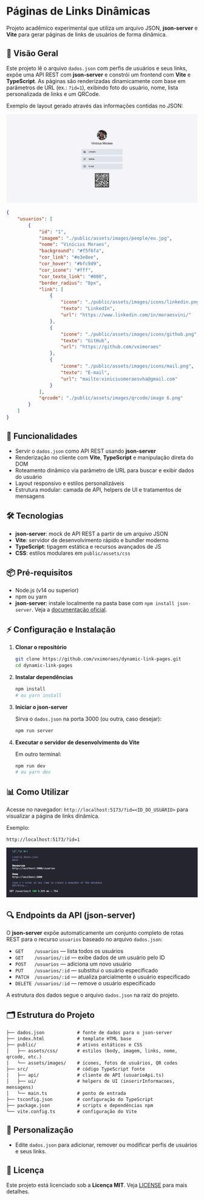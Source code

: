 # Páginas de Links Dinâmicas

Projeto acadêmico experimental que utiliza um arquivo JSON, **json-server** e **Vite** para gerar páginas de links de usuários de forma dinâmica.

## 📖 Visão Geral

Este projeto lê o arquivo `dados.json` com perfis de usuários e seus links, expõe uma API REST com **json-server** e constrói um frontend com **Vite** e **TypeScript**. As páginas são renderizadas dinamicamente com base em parâmetros de URL (ex.: `?id=1`), exibindo foto do usuário, nome, lista personalizada de links e um QRCode.

Exemplo de layout gerado através das informações contidas no JSON:

![Screenshot](./public/assets/images/readme/Screenshot%202025-06-04%20at%2017.02.59.png)

```json
{
    "usuarios": [
        {
            "id": "1",
            "imagem": "./public/assets/images/people/eu.jpg",
            "nome": "Vinícius Moraes",
            "background": "#f5f6fa",
            "cor_link": "#e3e8ee",
            "cor_hover": "#bfc9d9",
            "cor_icone": "#fff",
            "cor_texto_link": "#000",
            "border_radius": "8px",
            "link": [
                {
                    "icone": "./public/assets/images/icons/linkedin.png",
                    "texto": "LinkedIn",
                    "url": "https://www.linkedin.com/in/moraesvini/"
                },
                {
                    "icone": "./public/assets/images/icons/github.png",
                    "texto": "GitHub",
                    "url": "https://github.com/vximoraes"
                },
                {
                    "icone": "./public/assets/images/icons/mail.png",
                    "texto": "E-mail",
                    "url": "mailto:viniciusmoraesvha@gmail.com"
                }
            ],
            "qrcode": "./public/assets/images/qrcode/image 6.png"
        }
    ]
}
```

## 🚀 Funcionalidades

- Servir o `dados.json` como API REST usando **json-server**
- Renderização no cliente com **Vite**, **TypeScript** e manipulação direta do DOM
- Roteamento dinâmico via parâmetro de URL para buscar e exibir dados do usuário
- Layout responsivo e estilos personalizáveis
- Estrutura modular: camada de API, helpers de UI e tratamentos de mensagens

## 🛠️ Tecnologias

- **json-server**: mock de API REST a partir de um arquivo JSON
- **Vite**: servidor de desenvolvimento rápido e bundler moderno
- **TypeScript**: tipagem estática e recursos avançados de JS
- **CSS**: estilos modulares em `public/assets/css`

## 📦 Pré-requisitos

- Node.js (v14 ou superior)
- npm ou yarn
- **json-server**: instale localmente na pasta base com `npm install json-server`. Veja a [documentação oficial](https://www.npmjs.com/package/json-server).

## ⚡️ Configuração e Instalação

1. **Clonar o repositório**

   ```bash
   git clone https://github.com/vximoraes/dynamic-link-pages.git
   cd dynamic-link-pages
   ```

2. **Instalar dependências**

   ```bash
   npm install
   # ou yarn install
   ```

3. **Iniciar o json-server**

   Sirva o `dados.json` na porta 3000 (ou outra, caso desejar):

   ```bash
   npm run server
   ```

4. **Executar o servidor de desenvolvimento do Vite**

   Em outro terminal:

   ```bash
   npm run dev
   # ou yarn dev
   ```

## 📊 Como Utilizar

Acesse no navegador: `http://localhost:5173/?id=<ID_DO_USUÁRIO>` para visualizar a página de links dinâmica.

Exemplo:

```
http://localhost:5173/?id=1
```

![Screenshot](./public/assets/images/readme/Screenshot%202025-06-04%20at%2017.16.07.png)

## 🔍 Endpoints da API (json-server)

O **json-server** expõe automaticamente um conjunto completo de rotas REST para o recurso `usuarios` baseado no arquivo `dados.json`:

- `GET    /usuarios`        — lista todos os usuários
- `GET    /usuarios/:id`    — exibe dados de um usuário pelo ID
- `POST   /usuarios`        — adiciona um novo usuário
- `PUT    /usuarios/:id`    — substitui o usuário especificado
- `PATCH  /usuarios/:id`    — atualiza parcialmente o usuário especificado
- `DELETE /usuarios/:id`    — remove o usuário especificado

A estrutura dos dados segue o arquivo `dados.json` na raiz do projeto.

## 🗂️ Estrutura do Projeto

```
├── dados.json            # fonte de dados para o json-server
├── index.html            # template HTML base
├── public/               # ativos estáticos e CSS
│   ├── assets/css/       # estilos (body, imagem, links, nome, qrcode, etc.)
│   └── assets/images/    # ícones, fotos de usuários, QR codes
├── src/                  # código TypeScript fonte
│   ├── api/              # cliente de API (usuarioApi.ts)
│   ├── ui/               # helpers de UI (inserirInformacoes, mensagens)
│   └── main.ts           # ponto de entrada
├── tsconfig.json         # configuração do TypeScript
├── package.json          # scripts e dependências npm
└── vite.config.ts        # configuração do Vite 
```

## 📝 Personalização

- Edite `dados.json` para adicionar, remover ou modificar perfis de usuários e seus links.

## 📜 Licença

Este projeto está licenciado sob a **Licença MIT**. Veja [LICENSE](LICENSE) para mais detalhes.